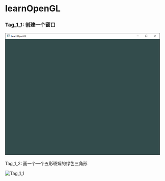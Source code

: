 # learnOpenGL

### Tag_1_1: 创建一个窗口

![Tag_1_1](assets/Tag_1_1.png)

Tag_1_2: 画一个一个五彩斑斓的绿色三角形

![Tag_1_1](D:\engines\learnOpenGL\assets\Tag_1_1.gif)